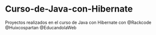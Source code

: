 # Curso-de-Java-con-Hibernate
Proyectos realizados en el curso de Java con Hibernate con @Rackcode @Huixcospartan @EducandolaWeb
